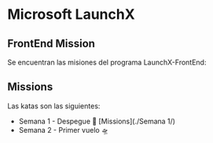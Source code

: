 # Microsoft LaunchX

## FrontEnd Mission

Se encuentran las misiones del programa LaunchX-FrontEnd:

## Missions

Las katas son las siguientes:

  - Semana 1 - Despegue 🚀 [Missions](./Semana 1/)
  - Semana 2 - Primer vuelo 🛸


 
